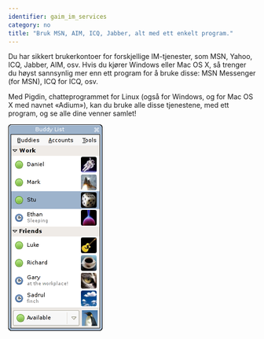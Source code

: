 ```yaml
---
identifier: gaim_im_services
category: no
title: "Bruk MSN, AIM, ICQ, Jabber, alt med ett enkelt program."
---
```


Du har sikkert brukerkontoer for forskjellige IM-tjenester, som MSN, Yahoo, ICQ, Jabber, AIM, osv. Hvis du kjører Windows eller Mac OS X, så trenger du høyst sannsynlig mer enn ett program for å bruke disse: MSN Messenger (for MSN), ICQ for ICQ, osv.

Med Pigdin, chatteprogrammet for Linux (også for Windows, og for Mac OS X med navnet «Adium»), kan du bruke alle disse tjenestene, med ett program, og se alle dine venner samlet!

<img src="/img/gaim_im_services.png" />

  
